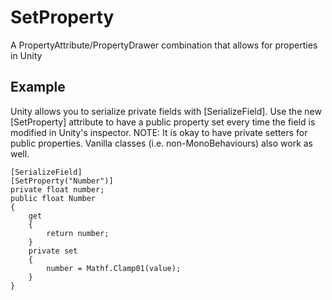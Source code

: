 SetProperty
===========

A PropertyAttribute/PropertyDrawer combination that allows for properties in Unity

Example
-------
Unity allows you to serialize private fields with [SerializeField]. Use the new [SetProperty] attribute to have a 
public property set every time the field is modified in Unity's inspector. NOTE: It is okay to have private setters for
public properties. Vanilla classes (i.e. non-MonoBehaviours) also work as well.

	[SerializeField]
	[SetProperty("Number")]
	private float number;
	public float Number
	{
		get
		{
			return number;
		}
		private set
		{
			number = Mathf.Clamp01(value);
		}
	}
